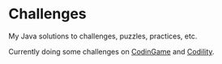 # Challenges
My Java solutions to challenges, puzzles, practices, etc.

Currently doing some challenges on [CodinGame](https://www.codingame.com/) and [Codility](https://app.codility.com/programmers/).
